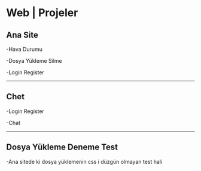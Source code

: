 # Web | Projeler
<h2>Ana Site</h2>
<p>-Hava Durumu</p>
<p>-Dosya Yükleme Silme</p>
<p>-Login Register</p>
<hr>
<h2>Chet</h2>
<p>-Login Register</p>
<p>-Chat</p>
<hr>
<h2>Dosya Yükleme Deneme Test</h2>
<p>-Ana sitede ki dosya yüklemenin css i düzgün olmayan test hali</p>